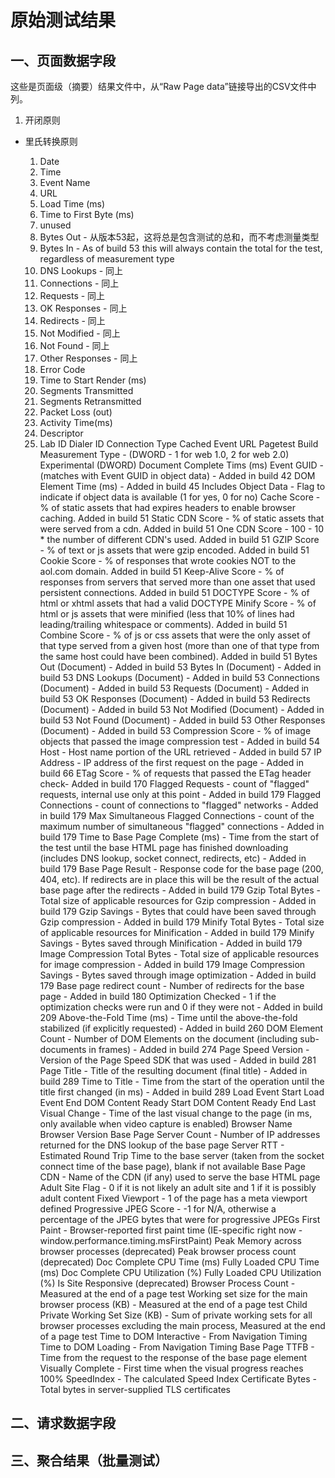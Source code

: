 # 原始测试结果
## 一、页面数据字段
这些是页面级（摘要）结果文件中，从“Raw Page data”链接导出的CSV文件中列。 
1. 开闭原则 
* 里氏转换原则

    1. Date  
    2. Time  
    3. Event Name    
    4. URL
    5. Load Time (ms)
    6. Time to First Byte (ms)
    7. unused
    8. Bytes Out - 从版本53起，这将总是包含测试的总和，而不考虑测量类型
    9. Bytes In - As of build 53 this will always contain the total for the test, regardless of measurement type
    10. DNS Lookups - 同上
    11. Connections - 同上
    12. Requests - 同上
    13. OK Responses - 同上
    14. Redirects - 同上
    15. Not Modified - 同上
    16. Not Found - 同上
    17. Other Responses - 同上
    18. Error Code
    19. Time to Start Render (ms)
    20. Segments Transmitted
    21. Segments Retransmitted
    22. Packet Loss (out)
    23. Activity Time(ms)
    24. Descriptor
    25. Lab ID
Dialer ID
Connection Type
Cached
Event URL
Pagetest Build
Measurement Type - (DWORD - 1 for web 1.0, 2 for web 2.0)
Experimental (DWORD)
Document Complete Tims (ms)
Event GUID - (matches with Event GUID in object data) - Added in build 42
DOM Element Time (ms) - Added in build 45
Includes Object Data - Flag to indicate if object data is available (1 for yes, 0 for no)
Cache Score - % of static assets that had expires headers to enable browser caching. Added in build 51
Static CDN Score - % of static assets that were served from a cdn. Added in build 51
One CDN Score - 100 - 10 * the number of different CDN's used. Added in build 51
GZIP Score - % of text or js assets that were gzip encoded. Added in build 51
Cookie Score - % of responses that wrote cookies NOT to the aol.com domain. Added in build 51
Keep-Alive Score - % of responses from servers that served more than one asset that used persistent connections. Added in build 51
DOCTYPE Score - % of html or xhtml assets that had a valid DOCTYPE
Minify Score - % of html or js assets that were minified (less that 10% of lines had leading/trailing whitespace or comments). Added in build 51
Combine Score - % of js or css assets that were the only asset of that type served from a given host (more than one of that type from the same host could have been combined). Added in build 51
Bytes Out (Document) - Added in build 53
Bytes In (Document) - Added in build 53
DNS Lookups (Document) - Added in build 53
Connections (Document) - Added in build 53
Requests (Document) - Added in build 53
OK Responses (Document) - Added in build 53
Redirects (Document) - Added in build 53
Not Modified (Document) - Added in build 53
Not Found (Document) - Added in build 53
Other Responses (Document) - Added in build 53
Compression Score - % of image objects that passed the image compression test - Added in build 54
Host - Host name portion of the URL retrieved - Added in build 57
IP Address - IP address of the first request on the page - Added in build 66
ETag Score - % of requests that passed the ETag header check- Added in build 170
Flagged Requests - count of "flagged" requests, internal use only at this point - Added in build 179
Flagged Connections - count of connections to "flagged" networks - Added in build 179
Max Simultaneous Flagged Connections - count of the maximum number of simultaneous "flagged" connections - Added in build 179
Time to Base Page Complete (ms) - Time from the start of the test until the base HTML page has finished downloading (includes DNS lookup, socket connect, redirects, etc) - Added in build 179
Base Page Result - Response code for the base page (200, 404, etc). If redirects are in place this will be the result of the actual base page after the redirects - Added in build 179
Gzip Total Bytes - Total size of applicable resources for Gzip compression - Added in build 179
Gzip Savings - Bytes that could have been saved through Gzip compression - Added in build 179
Minify Total Bytes - Total size of applicable resources for Minification - Added in build 179
Minify Savings - Bytes saved through Minification - Added in build 179
Image Compression Total Bytes - Total size of applicable resources for image compression - Added in build 179
Image Compression Savings - Bytes saved through image optimization - Added in build 179
Base page redirect count - Number of redirects for the base page - Added in build 180
Optimization Checked - 1 if the optimization checks were run and 0 if they were not - Added in build 209
Above-the-Fold Time (ms) - Time until the above-the-fold stabilized (if explicitly requested) - Added in build 260
DOM Element Count - Number of DOM Elements on the document (including sub-documents in frames) - Added in build 274
Page Speed Version - Version of the Page Speed SDK that was used - Added in build 281
Page Title - Title of the resulting document (final title) - Added in build 289
Time to Title - Time from the start of the operation until the title first changed (in ms) - Added in build 289
Load Event Start
Load Event End
DOM Content Ready Start
DOM Content Ready End
Last Visual Change - Time of the last visual change to the page (in ms, only available when video capture is enabled)
Browser Name
Browser Version
Base Page Server Count - Number of IP addresses returned for the DNS lookup of the base page
Server RTT - Estimated Round Trip Time to the base server (taken from the socket connect time of the base page), blank if not available
Base Page CDN - Name of the CDN (if any) used to serve the base HTML page
Adult Site Flag - 0 if it is not likely an adult site and 1 if it is possibly adult content
Fixed Viewport - 1 of the page has a meta viewport defined
Progressive JPEG Score - -1 for N/A, otherwise a percentage of the JPEG bytes that were for progressive JPEGs
First Paint - Browser-reported first paint time (IE-specific right now - window.performance.timing.msFirstPaint)
Peak Memory across browser processes (deprecated)
Peak browser process count (deprecated)
Doc Complete CPU Time (ms)
Fully Loaded CPU Time (ms)
Doc Complete CPU Utilization (%)
Fully Loaded CPU Utilization (%)
Is Site Responsive (deprecated)
Browser Process Count - Measured at the end of a page test
Working set size for the main browser process (KB) - Measured at the end of a page test
Child Private Working Set Size (KB) - Sum of private working sets for all browser processes excluding the main process, Measured at the end of a page test
Time to DOM Interactive - From Navigation Timing
Time to DOM Loading - From Navigation Timing
Base Page TTFB - Time from the request to the response of the base page element
Visually Complete - First time when the visual progress reaches 100%
SpeedIndex - The calculated Speed Index
Certificate Bytes - Total bytes in server-supplied TLS certificates
## 二、请求数据字段
## 三、聚合结果（批量测试）